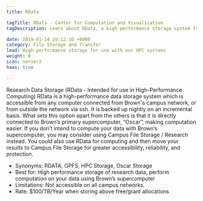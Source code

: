 ```yaml
---
title: RData

tagTitle: RData - Center for Computation and Visualization
tagDescription: Learn about RData, a high-performance storage system for use with CCV's HPC systems.

date: 2019-01-24 20:12:10 +0000
category: File Storage and Transfer
lead: High-performance storage for use with our HPC systems
weight: 0
icon: server2
haas: true

---
```

Research Data Storage (RData - Intended for use in High-Performance Computing)
RData is a high-performance data storage system which is accessible from any computer connected from Brown's campus network, or from outside the network via ssh.  It is backed up nightly on an incremental basis. What sets this option apart from the others is that it is directly connected to Brown’s primary supercomputer, “Oscar”, making computation easier. If you don’t intend to compute your data with Brown’s supercomputer, you may consider using Campus File Storage / Research instead. You could also use RData for computing and then move your results to Campus File Storage for greater accessibility, reliability, and protection.
* Synonyms: RDATA, GPFS, HPC Storage, Oscar Storage 
* Best for: High performance storage of research data, perform computation on your data using Brown’s supercomputer
* Limitations: Not accessible on all campus networks.
* Rate: $100/TB/Year when storing above free/grant allocations